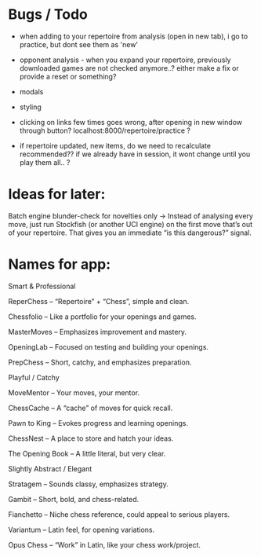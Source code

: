 # Bugs / Todo

- when adding to your repertoire from analysis (open in new tab), i go to practice, but dont see them as 'new'
- opponent analysis - when you expand your repertoire, previously downloaded games are not checked anymore..? either make a fix or provide a reset or something?
- modals
- styling
- clicking on links few times goes wrong, after opening in new window through button? localhost:8000/repertoire/practice ?

- if repertoire updated, new items, do we need to recalculate recommended?? if we already have in session, it wont change until you play them all.. ?

# Ideas for later:

Batch engine blunder-check for novelties only
→ Instead of analysing every move, just run Stockfish (or another UCI engine) on the first move that’s out of your repertoire. That gives you an immediate “is this dangerous?” signal.


# Names for app:

Smart & Professional

ReperChess – “Repertoire” + “Chess”, simple and clean.

Chessfolio – Like a portfolio for your openings and games.

MasterMoves – Emphasizes improvement and mastery.

OpeningLab – Focused on testing and building your openings.

PrepChess – Short, catchy, and emphasizes preparation.

Playful / Catchy

MoveMentor – Your moves, your mentor.

ChessCache – A “cache” of moves for quick recall.

Pawn to King – Evokes progress and learning openings.

ChessNest – A place to store and hatch your ideas.

The Opening Book – A little literal, but very clear.

Slightly Abstract / Elegant

Stratagem – Sounds classy, emphasizes strategy.

Gambit – Short, bold, and chess-related.

Fianchetto – Niche chess reference, could appeal to serious players.

Variantum – Latin feel, for opening variations.

Opus Chess – “Work” in Latin, like your chess work/project.